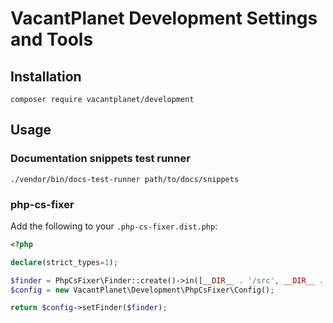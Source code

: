 # VacantPlanet Development Settings and Tools

## Installation 

    composer require vacantplanet/development

## Usage

### Documentation snippets test runner

    ./vendor/bin/docs-test-runner path/to/docs/snippets

### php-cs-fixer

Add the following to your `.php-cs-fixer.dist.php`:

```php
<?php

declare(strict_types=1);

$finder = PhpCsFixer\Finder::create()->in([__DIR__ . '/src', __DIR__ . '/tests']);
$config = new VacantPlanet\Development\PhpCsFixer\Config();

return $config->setFinder($finder);
```
